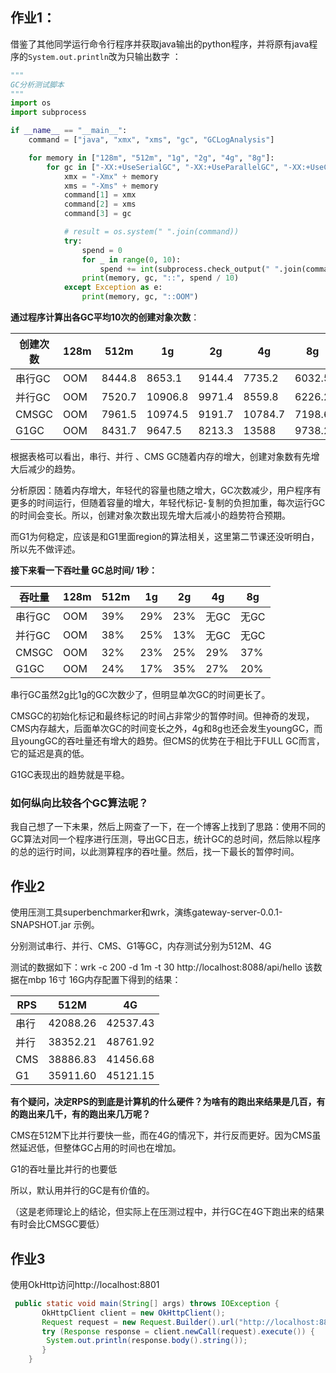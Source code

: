 ## 作业1：

借鉴了其他同学运行命令行程序并获取java输出的python程序，并将原有java程序的`System.out.println`改为只输出数字 ：

```python
"""
GC分析测试脚本
"""
import os
import subprocess

if __name__ == "__main__":
    command = ["java", "xmx", "xms", "gc", "GCLogAnalysis"]

    for memory in ["128m", "512m", "1g", "2g", "4g", "8g"]:
        for gc in ["-XX:+UseSerialGC", "-XX:+UseParallelGC", "-XX:+UseConcMarkSweepGC", "-XX:+UseG1GC"]:
            xmx = "-Xmx" + memory
            xms = "-Xms" + memory
            command[1] = xmx
            command[2] = xms
            command[3] = gc

            # result = os.system(" ".join(command))
            try:
                spend = 0
                for _ in range(0, 10):
                    spend += int(subprocess.check_output(" ".join(command)))
                print(memory, gc, "::", spend / 10)
            except Exception as e:
                print(memory, gc, "::OOM")
```

**通过程序计算出各GC平均10次的创建对象次数**：

| 创建次数 | 128m | 512m   | 1g      | 2g     | 4g      | 8g     |
| -------- | ---- | ------ | ------- | ------ | ------- | ------ |
| 串行GC   | OOM  | 8444.8 | 8653.1  | 9144.4 | 7735.2  | 6032.5 |
| 并行GC   | OOM  | 7520.7 | 10906.8 | 9971.4 | 8559.8  | 6226.2 |
| CMSGC    | OOM  | 7961.5 | 10974.5 | 9191.7 | 10784.7 | 7198.6 |
| G1GC     | OOM  | 8431.7 | 9647.5  | 8213.3 | 13588   | 9738.2 |

根据表格可以看出，串行、并行 、CMS GC随着内存的增大，创建对象数有先增大后减少的趋势。

分析原因：随着内存增大，年轻代的容量也随之增大，GC次数减少，用户程序有更多的时间运行，但随着容量的增大，年轻代标记-复制的负担加重，每次运行GC的时间会变长。所以，创建对象次数出现先增大后减小的趋势符合预期。

而G1为何稳定，应该是和G1里面region的算法相关，这里第二节课还没听明白，所以先不做评述。

**接下来看一下吞吐量 GC总时间/ 1秒：**

| 吞吐量 | 128m | 512m | 1g   | 2g   | 4g   | 8g   |
| ------ | ---- | ---- | ---- | ---- | ---- | ---- |
| 串行GC | OOM  | 39%  | 29%  | 23%  | 无GC | 无GC |
| 并行GC | OOM  | 38%  | 25%  | 13%  | 无GC | 无GC |
| CMSGC  | OOM  | 32%  | 23%  | 25%  | 29%  | 37%  |
| G1GC   | OOM  | 24%  | 17%  | 35%  | 27%  | 20%  |

串行GC虽然2g比1g的GC次数少了，但明显单次GC的时间更长了。

CMSGC的初始化标记和最终标记的时间占非常少的暂停时间。但神奇的发现，CMS内存越大，后面单次GC的时间变长之外，4g和8g也还会发生youngGC，而且youngGC的吞吐量还有增大的趋势。但CMS的优势在于相比于FULL GC而言，它的延迟是真的低。

G1GC表现出的趋势就是平稳。

### 如何纵向比较各个GC算法呢？

我自己想了一下未果，然后上网查了一下，在一个博客上找到了思路：使用不同的GC算法对同一个程序进行压测，导出GC日志，统计GC的总时间，然后除以程序的总的运行时间，以此测算程序的吞吐量。然后，找一下最长的暂停时间。



## 作业2

使用压测工具superbenchmarker和wrk，演练gateway-server-0.0.1-SNAPSHOT.jar 示例。

分别测试串行、并行、CMS、G1等GC，内存测试分别为512M、4G

测试的数据如下：wrk -c 200  -d 1m -t 30 http://localhost:8088/api/hello 该数据在mbp 16寸 16G内存配置下得到的结果：

| RPS  | 512M     | 4G       |
| ---- | -------- | -------- |
| 串行 | 42088.26 | 42537.43 |
| 并行 | 38352.21 | 48761.92 |
| CMS  | 38886.83 | 41456.68 |
| G1   | 35911.60 | 45121.15 |

**有个疑问，决定RPS的到底是计算机的什么硬件？为啥有的跑出来结果是几百，有的跑出来几千，有的跑出来几万呢？**

CMS在512M下比并行要快一些，而在4G的情况下，并行反而更好。因为CMS虽然延迟低，但整体GC占用的时间也在增加。

G1的吞吐量比并行的也要低

所以，默认用并行的GC是有价值的。

（这是老师理论上的结论，但实际上在压测过程中，并行GC在4G下跑出来的结果有时会比CMSGC要低）



## 作业3

使用OkHttp访问http://localhost:8801

```java
 public static void main(String[] args) throws IOException {
       OkHttpClient client = new OkHttpClient();
       Request request = new Request.Builder().url("http://localhost:8801").build();
       try (Response response = client.newCall(request).execute()) {
        System.out.println(response.body().string());
       }
    }
```



